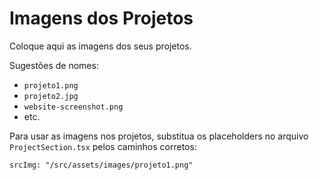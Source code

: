 # Imagens dos Projetos

Coloque aqui as imagens dos seus projetos.

Sugestões de nomes:
- `projeto1.png`
- `projeto2.jpg`
- `website-screenshot.png`
- etc.

Para usar as imagens nos projetos, substitua os placeholders no arquivo `ProjectSection.tsx` pelos caminhos corretos:
```
srcImg: "/src/assets/images/projeto1.png"
```
